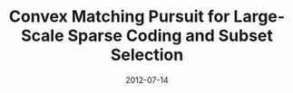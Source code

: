 ---
title: "Convex Matching Pursuit for Large-Scale Sparse Coding and Subset Selection"
collection: conferences
permalink: /publication/Convex
date: 2012-07-14
venue: "AAAI"
city: 
state: ""
thumbnail: "Convex.png"
teaser : 
authors: "Mingkui Tan, Ivor W. Tsang, Li Wang, Xinming Zhang"
bibtex: Convex.txt
uri: Convex.pdf
arxiv: 
project: 
source:
poster: 
data:
---